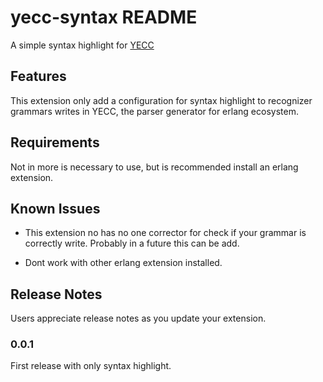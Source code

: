 # yecc-syntax README

A simple syntax highlight for [YECC](http://erlang.org/doc/man/yecc.html#module)
## Features

This extension only add a configuration for syntax highlight to recognizer grammars writes in YECC, the parser generator for erlang ecosystem.

## Requirements

Not in more is necessary to use, but is recommended install an erlang extension.
## Known Issues

- This extension no has no one corrector for check if your grammar is correctly write. Probably in a future this can be add.

- Dont work with other erlang extension installed.

## Release Notes

Users appreciate release notes as you update your extension.

### 0.0.1

First release with only syntax highlight.

